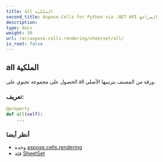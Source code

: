 ```yaml
---
title: all الملكية
second_title: Aspose.Cells for Python via .NET API المراجع
description:
type: docs
weight: 30
url: /ar/aspose.cells.rendering/sheetset/all/
is_root: false
---
```

##  all الملكية

الحصول على مجموعة تحتوي على all ورقة من المصنف بترتيبها الأصلي.
###  تعريف:
```python
@property
def all(self):
    ...
```

###  أنظر أيضا
* وحدة [aspose.cells.rendering](../../)
* فئة [SheetSet](/cells/python-net/ar/aspose.cells.rendering/sheetset)
